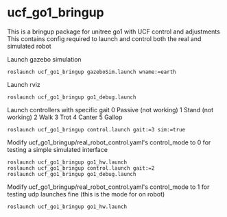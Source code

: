 # ucf_go1_bringup
This is a bringup package for unitree go1 with UCF control and adjustments
This contains config required to launch and control both the real and simulated robot



Launch gazebo simulation
```
roslaunch ucf_go1_bringup gazeboSim.launch wname:=earth
```
Launch rviz
```
roslaunch ucf_go1_bringup go1_debug.launch
```

Launch controllers with specific gait
0 Passive (not working)
1 Stand (not working)
2 Walk
3 Trot
4 Canter
5 Gallop
```
roslaunch ucf_go1_bringup control.launch gait:=3 sim:=true
```

Modify ucf_go1_bringup/real_robot_control.yaml's control_mode to 0 for testing a simple simulated interface
```
roslaunch ucf_go1_bringup go1_hw.launch
roslaunch ucf_go1_bringup control.launch gait:=2
roslaunch ucf_go1_bringup go1_debug.launch 
```
Modify ucf_go1_bringup/real_robot_control.yaml's control_mode to 1 for testing udp launches fine (this is the mode for on robot)
```
roslaunch ucf_go1_bringup go1_hw.launch
```